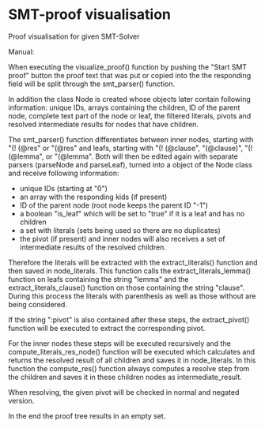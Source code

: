 # SMT-proof visualisation
Proof visualisation for given SMT-Solver

Manual:

When executing the visualize_proof() function by pushing the "Start SMT proof" button the proof text
that was put or copied into the the responding field will be split through the smt_parser() function.

In addition the class Node is created whose objects later contain following information:
unique IDs, arrays containing the children, ID of the parent node, complete text part of the node or leaf,
the filtered literals, pivots and resolved intermediate results for nodes that have children.

The smt_parser() function differentiates between inner nodes, starting with "(! (@res" or "(@res" and leafs,
starting with "(! (@clause", "(@clause)", "(! (@lemma", or "(@lemma".
Both will then be edited again with separate parsers (parseNode and parseLeaf), turned into a object of
the Node class and receive following information:
- unique IDs (starting at "0")
- an array with the responding kids (if present)
- ID of the parent node (root node keeps the parent ID "-1")
- a boolean "is_leaf" which will be set to "true" if it is a leaf and has no children
- a set with literals (sets being used so there are no duplicates)
- the pivot (if present)
and inner nodes will also receives a set of intermediate results of the resolved children.

Therefore the literals will be extracted with the extract_literals() function and then saved in node_literals.
This function calls the extract_literals_lemma() function on leafs containing the string "lemma" and the
extract_literals_clause() function on those containing the string "clause".
During this process the literals with parenthesis as well as those without are being considered.

If the string ":pivot" is also contained after these steps, the extract_pivot() function will be
executed to extract the corresponding pivot.

For the inner nodes these steps will be executed recursively and the compute_literals_res_node() function will
be executed which calculates and returns the resolved result of all children and saves it in node_literals.
In this function the compute_res() function always computes a resolve step from the children and saves
it in these children nodes as intermediate_result.

When resolving, the given pivot will be checked in normal and negated version.

In the end the proof tree results in an empty set.
